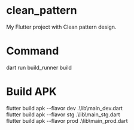 # clean_pattern
My Flutter project with Clean pattern design.

# Command
dart run build_runner build

# Build APK
flutter build apk --flavor dev .\lib\main_dev.dart<br />
flutter build apk --flavor stg .\lib\main_stg.dart<br />
flutter build apk --flavor prod .\lib\main_prod.dart<br />
